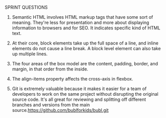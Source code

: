 SPRINT QUESTIONS

1. Semantic HTML involves HTML markup tags that have some sort of meaning.
   They're less for presentation and more about displaying information to browsers 
   and for SEO. It indicates specific kind of HTML text.

2. At their core, block elements take up the full space of a line, and inline elements 
    do not cause a line break. A block level element can also take up multiple lines.

3. The four areas of the box model are the content, padding, border, and margin, in 
    that order from the inside.

4. The align-items property affects the cross-axis in flexbox.

5. Git is extremely valuable because it makes it easier for a team 
    of developers to work on the same project without disrupting the original 
    source code. It's all great for reviewing and splitting off different branches 
    and versions from the main source.https://github.com/bublforkids/bubl.git
